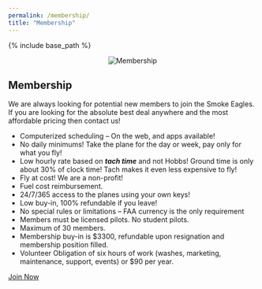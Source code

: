 ```yaml
---
permalink: /membership/
title: "Membership"
---
```


{% include base_path %}

<center><img src="{{ base_path }}/images/se/Meeting-FlyIn.jpg" alt="Membership" /></center>

## Membership

We are always looking for potential new members to join the Smoke Eagles. If you are looking for the absolute best deal anywhere and the most affordable pricing then contact us!

<ul>
    <li>Computerized scheduling – On the web, and apps available!</li>
    <li>No daily minimums! Take the plane for the day or week, pay only for what you fly!</li>
    <li>Low hourly rate based on <em><strong>tach time</strong></em> and not Hobbs! Ground time is only about 30% of clock time! Tach makes it even less expensive to fly!</li>
    <li>Fly at cost! We are a non-profit!</li>
    <li>Fuel cost reimbursement.</li>
    <li>24/7/365 access to the planes using your own keys!</li>
    <li>Low buy-in, 100% refundable if you leave!</li>
    <li>No special rules or limitations – FAA currency is the only requirement</li>
    <li>Members must be licensed pilots. No student pilots.</li>
    <li>Maximum of 30 members.</li>
    <li>Membership buy-in is $3300, refundable upon resignation and membership position filled.</li>
    <li>Volunteer Obligation of six hours of work (washes, marketing, maintenance, support, events) or $90 per year.</li>
</ul>

<a href="{{ base_path }}/contact" class="btn">Join Now</a>
